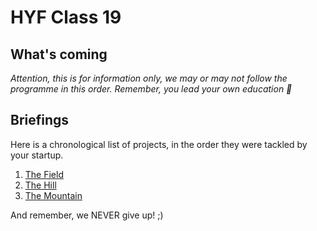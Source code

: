 # HYF Class 19

## What's coming

_Attention, this is for information only, we may or may not follow the programme in this order. Remember, you lead your own education 💖_

## Briefings

Here is a chronological list of projects, in the order they were tackled by your startup.

1. [The Field](./1.The-Field)
2. [The Hill](./2.The-Hill)
3. [The Mountain](./3.The-Mountain)

And remember, we NEVER give up! ;)
